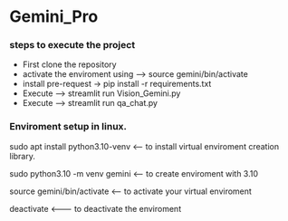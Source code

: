 # Gemini_Pro



### steps to execute the project
<ul>
<li>First clone the repository</li>
<li>activate the enviroment using --> source gemini/bin/activate</li>
<li>install pre-request  -> pip install -r requirements.txt</li>
<li>Execute  --> streamlit run Vision_Gemini.py</li>
<li>Execute  --> streamlit run qa_chat.py</li>

</ul>


### Enviroment setup in linux.
sudo apt install python3.10-venv  <-- to install virtual enviroment creation library.

sudo python3.10 -m venv gemini   <-- to create enviroment with 3.10

source gemini/bin/activate    <-- to activate your virtual enviroment

deactivate     <--- to deactivate the enviroment